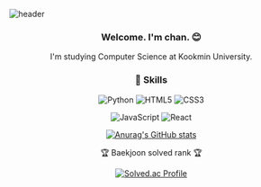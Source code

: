 ﻿![header](https://capsule-render.vercel.app/api?type=waving&color=gradient&height=300&section=header&text=MaengChan&fontSize=90)

<div align="center" style="text-align:center">

### Welcome. I'm chan. 😊
I'm studying Computer Science at Kookmin University.

### 🚀 Skills

![Python](https://img.shields.io/badge/-Python-black?style=flat-square&logo=Python)
![HTML5](https://img.shields.io/badge/-HTML5-E34F26?style=flat-square&logo=html5&logoColor=white)
![CSS3](https://img.shields.io/badge/-CSS3-1572B6?style=flat-square&logo=css3)

![JavaScript](https://img.shields.io/badge/-JavaScript-black?style=flat-square&logo=javascript)
![React](https://img.shields.io/badge/-React-black?style=flat-square&logo=react)

[![Anurag's GitHub stats](https://github-readme-stats.vercel.app/api?username=mingtian-chan)](https://github.com/mingtian-chan/github-readme-stats)

<p>🏆 Baekjoon solved rank 🏆</p>
	
[![Solved.ac Profile](http://mazassumnida.wtf/api/v2/generate_badge?boj=mingtian-chan)](https://solved.ac/jia5232)


</div>
